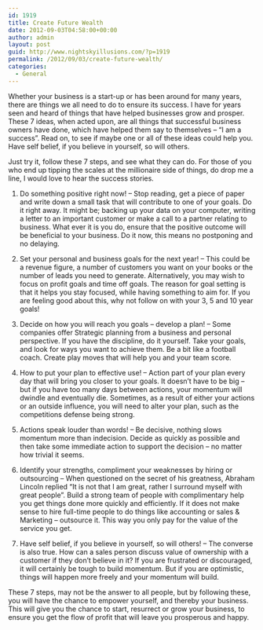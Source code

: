 ```yaml
---
id: 1919
title: Create Future Wealth
date: 2012-09-03T04:58:00+00:00
author: admin
layout: post
guid: http://www.nightskyillusions.com/?p=1919
permalink: /2012/09/03/create-future-wealth/
categories:
  - General
---
```

Whether your business is a start-up or has been around for many years, there are things we all need to do to ensure its success. I have for years seen and heard of things that have helped businesses grow and prosper. These 7 ideas, when acted upon, are all things that successful business owners have done, which have helped them say to themselves – “I am a success”. Read on, to see if maybe one or all of these ideas could help you. Have self belief, if you believe in yourself, so will others.

Just try it, follow these 7 steps, and see what they can do. For those of you who end up tipping the scales at the millionaire side of things, do drop me a line, I would love to hear the success stories.

1. Do something positive right now! &#8211; Stop reading, get a piece of paper and write down a small task that will contribute to one of your goals. Do it right away. It might be; backing up your data on your computer, writing a letter to an important customer or make a call to a partner relating to business. What ever it is you do, ensure that the positive outcome will be beneficial to your business. Do it now, this means no postponing and no delaying.

2. Set your personal and business goals for the next year! – This could be a revenue figure, a number of customers you want on your books or the number of leads you need to generate. Alternatively, you may wish to focus on profit goals and time off goals. The reason for goal setting is that it helps you stay focused, while having something to aim for. If you are feeling good about this, why not follow on with your 3, 5 and 10 year goals!

3. Decide on how you will reach you goals – develop a plan! – Some companies offer Strategic planning from a business and personal perspective. If you have the discipline, do it yourself. Take your goals, and look for ways you want to achieve them. Be a bit like a football coach. Create play moves that will help you and your team score.

4. How to put your plan to effective use! – Action part of your plan every day that will bring you closer to your goals. It doesn&#8217;t have to be big &#8211; but if you have too many days between actions, your momentum will dwindle and eventually die. Sometimes, as a result of either your actions or an outside influence, you will need to alter your plan, such as the competitions defense being strong.

5. Actions speak louder than words! &#8211; Be decisive, nothing slows momentum more than indecision. Decide as quickly as possible and then take some immediate action to support the decision &#8211; no matter how trivial it seems.

6. Identify your strengths, compliment your weaknesses by hiring or outsourcing &#8211; When questioned on the secret of his greatness, Abraham Lincoln replied “It is not that I am great, rather I surround myself with great people”. Build a strong team of people with complimentary help you get things done more quickly and efficiently. If it does not make sense to hire full-time people to do things like accounting or sales & Marketing – outsource it. This way you only pay for the value of the service you get.

7. Have self belief, if you believe in yourself, so will others! – The converse is also true. How can a sales person discuss value of ownership with a customer if they don’t believe in it? If you are frustrated or discouraged, it will certainly be tough to build momentum. But if you are optimistic, things will happen more freely and your momentum will build.

These 7 steps, may not be the answer to all people, but by following these, you will have the chance to empower yourself, and thereby your business. This will give you the chance to start, resurrect or grow your business, to ensure you get the flow of profit that will leave you prosperous and happy.